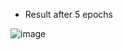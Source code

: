 

- Result after 5 epochs

![image](https://github.com/NhanDoV/cartoon_DCGANs/assets/60571509/431ec6e5-d738-4752-b5df-ef5f93e6f0fc)
